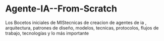 # Agente-IA--From-Scratch
Los Bocetos iniciales de MIStecnicas de creacion de agentes de ia , arquitectura, patrones de diseño, modelos, tecnicas, protocolos, flujos de trabajo, tecnologías y lo más importante 

